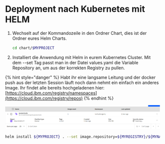 # Deployment nach Kubernetes mit HELM



1. Wechselt auf der Kommandozeile in den Ordner Chart, dies ist der Ordner eures Helm Charts.

   ```bash
   cd chart/$MYPROJECT
   ```

2. Installiert die Anwendung mit Helm in eurem Kubernetes Cluster. Mit dem --set Tag passt man in der Datei values.yaml die Variable Repository an, um aus der korrekten Registry zu pullen.

{% hint style="danger" %}
Habt ihr eine langsame Leitung und der docker push aus der letzten Session läuft noch dann nehmt ein einfach ein anderes Image. Ihr findet alle bereits hochgeladenen hier: [https://cloud.ibm.com/registry/namespaces](https://cloud.ibm.com/registry/repos)
{% endhint %}

![](../../../.gitbook/assets/image%20%2862%29.png)

```bash
helm install ${MYPROJECT} . --set image.repository=${MYREGISTRY}/${MYNAMESPACE}/${MYPROJECT}
```

